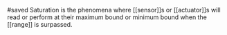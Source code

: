 #saved
Saturation is the phenomena where [[sensor]]s or [[actuator]]s will read or perform at their maximum bound or minimum bound when the [[range]] is surpassed.